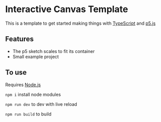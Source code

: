 # Interactive Canvas Template

This is a template to get started making things with [TypeScript](https://www.typescriptlang.org/) and [p5.js](https://p5js.org/)

## Features

- The p5 sketch scales to fit its container
- Small example project

## To use

Requires [Node.js](https://nodejs.org/en)

`npm i` install node modules

`npm run dev` to dev with live reload

`npm run build` to build
